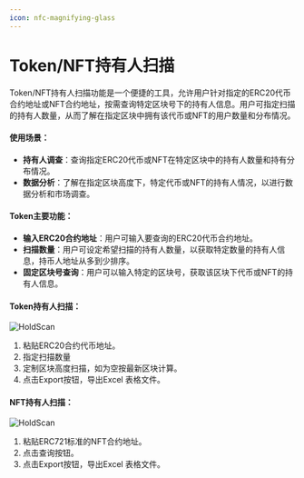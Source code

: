 ```yaml
---
icon: nfc-magnifying-glass
---
```


# Token/NFT持有人扫描

Token/NFT持有人扫描功能是一个便捷的工具，允许用户针对指定的ERC20代币合约地址或NFT合约地址，按需查询特定区块号下的持有人信息。用户可指定扫描的持有人数量，从而了解在指定区块中拥有该代币或NFT的用户数量和分布情况。



#### 使用场景：

- **持有人调查**：查询指定ERC20代币或NFT在特定区块中的持有人数量和持有分布情况。
- **数据分析**：了解在指定区块高度下，特定代币或NFT的持有人情况，以进行数据分析和市场调查。



#### Token主要功能：

- **输入ERC20合约地址**：用户可输入要查询的ERC20代币合约地址。
- **扫描数量**：用户可设定希望扫描的持有人数量，以获取特定数量的持有人信息，持币人地址从多到少排序。
- **固定区块号查询**：用户可以输入特定的区块号，获取该区块下代币或NFT的持有人信息。



#### Token持有人扫描：



![HoldScan](../.gitbook/assets/multi/image-20231118210602741.png)

1. 粘贴ERC20合约代币地址。
2. 指定扫描数量
3. 定制区块高度扫描，如为空按最新区块计算。
4. 点击Export按钮，导出Excel 表格文件。



#### NFT持有人扫描：

![HoldScan](../.gitbook/assets/multi/image-20231118210800992.png)

1. 粘贴ERC721标准的NFT合约地址。
2. 点击查询按钮。
3. 点击Export按钮，导出Excel 表格文件。

